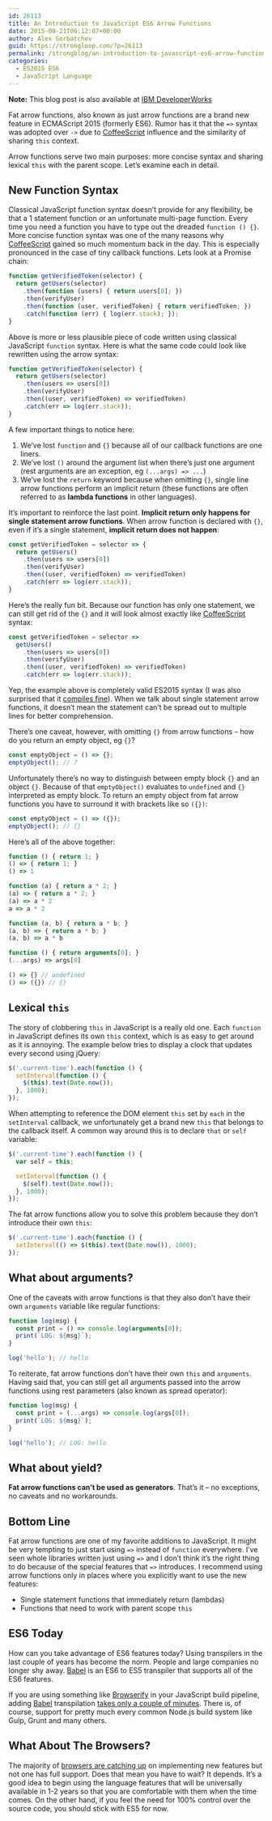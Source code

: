 ```yaml
---
id: 26113
title: An Introduction to JavaScript ES6 Arrow Functions
date: 2015-09-21T06:12:07+00:00
author: Alex Gorbatchev
guid: https://strongloop.com/?p=26113
permalink: /strongblog/an-introduction-to-javascript-es6-arrow-functions/
categories:
  - ES2015 ES6
  - JavaScript Language
---
```


**Note:** This blog post is also available at [IBM DeveloperWorks](https://developer.ibm.com/node/2015/09/21/an-introduction-to-javascript-es6-arrow-functions/)  

Fat arrow functions, also known as just arrow functions are a brand new feature in ECMAScript 2015 (formerly ES6). Rumor has it that the `=>` syntax was adopted over `->` due to <a href="http://coffeescript.org/" target="_blank">CoffeeScript</a> influence and the similarity of sharing `this` context.

Arrow functions serve two main purposes: more concise syntax and sharing lexical `this` with the parent scope. Let&#8217;s examine each in detail.

<!--more-->

## New Function Syntax

Classical JavaScript function syntax doesn&#8217;t provide for any flexibility, be that a 1 statement function or an unfortunate multi-page function. Every time you need a function you have to type out the dreaded `function () {}`. More concise function syntax was one of the many reasons why <a href="http://coffeescript.org/" target="_blank">CoffeeScript</a> gained so much momentum back in the day. This is especially pronounced in the case of tiny callback functions. Lets look at a Promise chain:

```js
function getVerifiedToken(selector) {
  return getUsers(selector)
    .then(function (users) { return users[0]; })
    .then(verifyUser)
    .then(function (user, verifiedToken) { return verifiedToken; })
    .catch(function (err) { log(err.stack); });
}
```

Above is more or less plausible piece of code written using classical JavaScript `function` syntax. Here is what the same code could look like rewritten using the arrow syntax:

```js
function getVerifiedToken(selector) {
  return getUsers(selector)
    .then(users => users[0])
    .then(verifyUser)
    .then((user, verifiedToken) => verifiedToken)
    .catch(err => log(err.stack));
}
```

A few important things to notice here:

  1. We&#8217;ve lost `function` and `{}` because all of our callback functions are one liners.
  2. We&#8217;ve lost `()` around the argument list when there&#8217;s just one argument (rest arguments are an exception, eg `(...args) => ...`)
  3. We&#8217;ve lost the `return` keyword because when omitting `{}`, single line arrow functions perform an implicit return (these functions are often referred to as **lambda functions** in other languages).

It&#8217;s important to reinforce the last point. **Implicit return only happens for single statement arrow functions**. When arrow function is declared with `{}`, even if it&#8217;s a single statement, **implicit return does not happen**:

```js
const getVerifiedToken = selector => {
  return getUsers()
    .then(users => users[0])
    .then(verifyUser)
    .then((user, verifiedToken) => verifiedToken)
    .catch(err => log(err.stack));
}
```

Here&#8217;s the really fun bit. Because our function has only one statement, we can still get rid of the `{}` and it will look almost exactly like <a href="http://coffeescript.org/" target="_blank">CoffeeScript</a> syntax:

```js
const getVerifiedToken = selector =>
  getUsers()
    .then(users => users[0])
    .then(verifyUser)
    .then((user, verifiedToken) => verifiedToken)
    .catch(err => log(err.stack));
```

Yep, the example above is completely valid ES2015 syntax (I was also surprised that it [compiles fine](http://babeljs.io/repl/#?)). When we talk about single statement arrow functions, it doesn&#8217;t mean the statement can&#8217;t be spread out to multiple lines for better comprehension.

There&#8217;s one caveat, however, with omitting `{}` from arrow functions &#8211; how do you return an empty object, eg `{}`?

```js
const emptyObject = () => {};
emptyObject(); // ?
```

Unfortunately there&#8217;s no way to distinguish between empty block `{}` and an object `{}`. Because of that `emptyObject()` evaluates to `undefined` and `{}` interpreted as empty block. To return an empty object from fat arrow functions you have to surround it with brackets like so `({})`:

```js
const emptyObject = () => ({});
emptyObject(); // {}
```

Here&#8217;s all of the above together:

```js
function () { return 1; }
() => { return 1; }
() => 1

function (a) { return a * 2; }
(a) => { return a * 2; }
(a) => a * 2
a => a * 2

function (a, b) { return a * b; }
(a, b) => { return a * b; }
(a, b) => a * b

function () { return arguments[0]; }
(...args) => args[0]

() => {} // undefined
() => ({}) // {}
```

## Lexical `this`

The story of clobbering `this` in JavaScript is a really old one. Each `function` in JavaScript defines its own `this` context, which is as easy to get around as it is annoying. The example below tries to display a clock that updates every second using jQuery:

```js
$('.current-time').each(function () {
  setInterval(function () {
    $(this).text(Date.now());
  }, 1000);
});
```

When attempting to reference the DOM element `this` set by `each` in the `setInterval` callback, we unfortunately get a brand new `this` that belongs to the callback itself. A common way around this is to declare `that` or `self` variable:

```js
$('.current-time').each(function () {
  var self = this;

  setInterval(function () {
    $(self).text(Date.now());
  }, 1000);
});
```

The fat arrow functions allow you to solve this problem because they don&#8217;t introduce their own `this`:

```js
$('.current-time').each(function () {
  setInterval(() => $(this).text(Date.now()), 1000);
});
```

## What about arguments?

One of the caveats with arrow functions is that they also don&#8217;t have their own `arguments` variable like regular functions:

```js
function log(msg) {
  const print = () => console.log(arguments[0]);
  print(`LOG: ${msg}`);
}

log('hello'); // hello
```

To reiterate, fat arrow functions don&#8217;t have their own `this` and `arguments`. Having said that, you can still get all arguments passed into the arrow functions using rest parameters (also known as spread operator):

```js
function log(msg) {
  const print = (...args) => console.log(args[0]);
  print(`LOG: ${msg}`);
}

log('hello'); // LOG: hello
```

## What about yield?

**Fat arrow functions can&#8217;t be used as generators**. That&#8217;s it &#8211; no exceptions, no caveats and no workarounds.

## Bottom Line

Fat arrow functions are one of my favorite additions to JavaScript. It might be very tempting to just start using `=>` instead of `function` everywhere. I&#8217;ve seen whole libraries written just using `=>` and I don&#8217;t think it&#8217;s the right thing to do because of the special features that `=>` introduces. I recommend using arrow functions only in places where you explicitly want to use the new features:

  * Single statement functions that immediately return (lambdas)
  * Functions that need to work with parent scope `this`

## ES6 Today

How can you take advantage of ES6 features today? Using transpilers in the last couple of years has become the norm. People and large companies no longer shy away. <a href="https://babeljs.io/" target="_blank">Babel</a> is an ES6 to ES5 transpiler that supports all of the ES6 features.

If you are using something like <a href="http://browserify.org/" target="_blank">Browserify</a> in your JavaScript build pipeline, adding <a href="https://babeljs.io/" target="_blank">Babel</a> transpilation <a href="https://babeljs.io/docs/using-babel/#browserify" target="_blank">takes only a couple of minutes</a>. There is, of course, support for pretty much every common Node.js build system like Gulp, Grunt and many others.

## What About The Browsers?

The majority of <a href="https://kangax.github.io/compat-table/es6/" target="_blank">browsers are catching up</a> on implementing new features but not one has full support. Does that mean you have to wait? It depends. It’s a good idea to begin using the language features that will be universally available in 1-2 years so that you are comfortable with them when the time comes. On the other hand, if you feel the need for 100% control over the source code, you should stick with ES5 for now.
